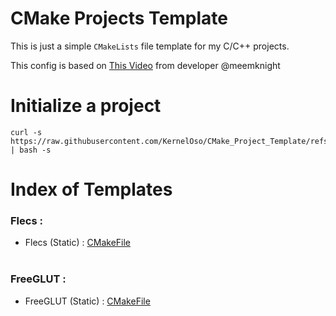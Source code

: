 # CMake Projects Template

This is just a simple `CMakeLists` file template for my C/C++ projects.

This config is based on [This Video](https://www.youtube.com/watch?v=IBgfeZME2Vw) from developer @meemknight

# Initialize a project

```
curl -s https://raw.githubusercontent.com/KernelOso/CMake_Project_Template/refs/heads/main/scripts/init.sh | bash -s
```

# Index of Templates

### Flecs :
- Flecs (Static) : [CMakeFile](./presets/flecsCMake.txt)
<br/><br/>

### FreeGLUT :

- FreeGLUT (Static) : [CMakeFile](./presets/freeglutCMake.txt)
<br/><br/>